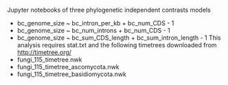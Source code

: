 Jupyter notebooks of three phylogenetic independent contrasts models
- bc_genome_size ~ bc_intron_per_kb + bc_num_CDS - 1
- bc_genome_size ~ bc_num_introns + bc_num_CDS - 1
- bc_genome_size ~ bc_sum_CDS_length + bc_sum_intron_length - 1
This analysis requires stat.txt and the following timetrees downloaded from http://timetree.org/
- fungi_115_timetree.nwk
- fungi_115_timetree_ascomycota.nwk
- fungi_115_timetree_basidiomycota.nwk
